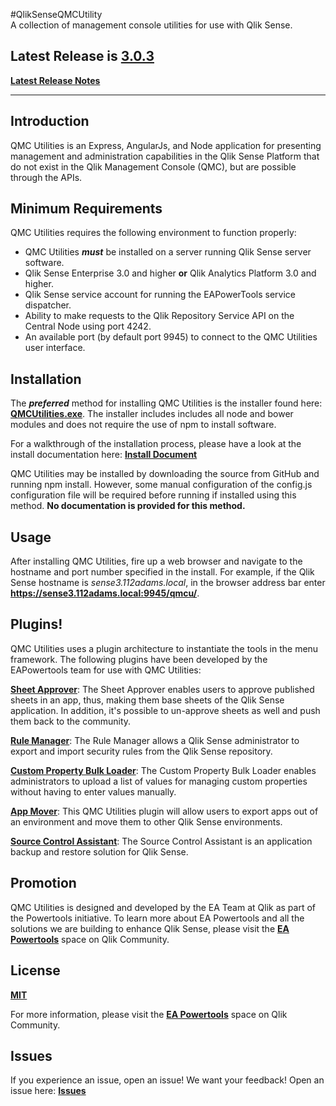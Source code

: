#QlikSenseQMCUtility    
A collection of management console utilities for use with Qlik Sense.

## Latest Release is [3.0.3](https://github.com/eapowertools/QlikSenseQMCUtility/releases/latest)

**[Latest Release Notes](https://github.com/eapowertools/QlikSenseQMCUtility/releases/latest)**

-----

## Introduction
QMC Utilities is an Express, AngularJs, and Node application for presenting management and administration capabilities in the Qlik Sense Platform that do not exist in the Qlik Management Console (QMC), but are possible through the APIs.

## Minimum Requirements
QMC Utilities requires the following environment to function properly:

* QMC Utilities ***must*** be installed on a server running Qlik Sense server software.
* Qlik Sense Enterprise 3.0 and higher **or** Qlik Analytics Platform 3.0 and higher.
* Qlik Sense service account for running the EAPowerTools service dispatcher.
* Ability to make requests to the Qlik Repository Service API on the Central Node using port 4242.
* An available port (by default port 9945) to connect to the QMC Utilities user interface.


## Installation

The ***preferred*** method for installing QMC Utilities is the installer found here: **[QMCUtilities.exe](https://s3.amazonaws.com/eapowertools/qmcutilities/QMCUtilities.exe)**.  The installer includes includes all node and bower modules and does not require the use of npm to install software.

For a walkthrough of the installation process, please have a look at the install documentation here: **[Install Document](https://github.com/eapowertools/QlikSenseQMCUtility/wiki/Installing-QMC-Utilities)**

QMC Utilities may be installed by downloading the source from GitHub and running npm install.  However, some manual configuration of the config.js configuration file will be required before running if installed using this method.  **No documentation is provided for this method.**

## Usage
After installing QMC Utilities, fire up a web browser and navigate to the hostname and port number specified in the install.  For example, if the Qlik Sense hostname is _sense3.112adams.local_, in the browser address bar enter **https://sense3.112adams.local:9945/qmcu/**.

## Plugins!
QMC Utilities uses a plugin architecture to instantiate the tools in the menu framework.  The following plugins have been developed by the EAPowertools team for use with QMC Utilities:

**[Sheet Approver](https://github.com/eapowertools/qmcu-sheet-approver#qmcu-sheet-approver)**: The Sheet Approver enables users to approve published sheets in an app, thus, making them base sheets of the Qlik Sense application.  In addition, it's possible to un-approve sheets as well and push them back to the community.

**[Rule Manager](https://github.com/eapowertools/qmcu-rule-manager#qmcu-rule-manager)**: The Rule Manager allows a Qlik Sense administrator to export and import security rules from the Qlik Sense repository.

**[Custom Property Bulk Loader](https://github.com/eapowertools/qmcu-custom-prop-loader#qmcu-custom-prop-loader)**: The Custom Property Bulk Loader enables administrators to upload a list of values for managing custom properties without having to enter values manually.

**[App Mover](https://github.com/eapowertools/qmcu-app-mover#qmcu-app-mover)**: This QMC Utilities plugin will allow users to export apps out of an environment and move them to other Qlik Sense environments.

**[Source Control Assistant](https://github.com/eapowertools/qmcu-sclite#qmcu-sclite)**: The Source Control Assistant is an application backup and restore solution for Qlik Sense.

## Promotion
QMC Utilities is designed and developed by the EA Team at Qlik as part of the Powertools initiative. To learn more about EA Powertools and all the solutions we are building to enhance Qlik Sense, please visit the **[EA Powertools](https://community.qlik.com/community/qlik-sense/ea-powertools)** space on Qlik Community.

## License

**[MIT](https://github.com/eapowertools/QlikSenseQMCUtility/blob/master/LICENSE)**

For more information, please visit the **[EA Powertools](https://community.qlik.com/community/qlik-sense/ea-powertools)** space on Qlik Community.

## Issues
If you experience an issue, open an issue!  We want your feedback!  Open an issue here: **[Issues](https://github.com/eapowertools/QlikSenseQMCUtility/issues)**
